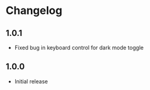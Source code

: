 # Changelog

## 1.0.1
- Fixed bug in keyboard control for dark mode toggle

## 1.0.0
- Initial release

